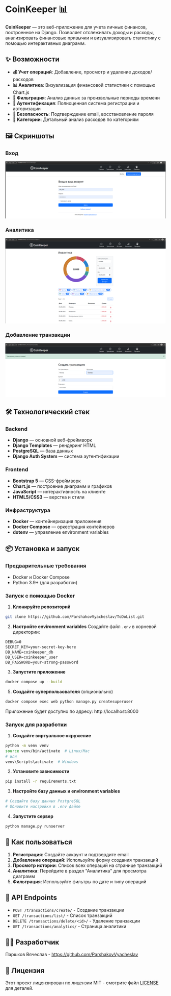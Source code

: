 # CoinKeeper 📊

**CoinKeeper** — это веб-приложение для учета личных финансов, построенное на Django. Позволяет отслеживать доходы и расходы, анализировать финансовые привычки и визуализировать статистику с помощью интерактивных диаграмм.

## ✨ Возможности

- **💰 Учет операций**: Добавление, просмотр и удаление доходов/расходов
- **📊 Аналитика**: Визуализация финансовой статистики с помощью Chart.js
- **📅 Фильтрация**: Анализ данных за произвольные периоды времени
- **👤 Аутентификация**: Полноценная система регистрации и авторизации
- **🔐 Безопасность**: Подтверждение email, восстановление пароля
- **🎯 Категории**: Детальный анализ расходов по категориям

## 🖼️ Скриншоты

### Вход
![Страница входа](screenshots/login.png)

### Аналитика
![Страница аналитики](screenshots/analytics.png)

### Добавление транзакции
![Страница добавления транзакции](screenshots/transaction_create.png)

## 🛠 Технологический стек

### Backend
- **Django** — основной веб-фреймворк
- **Django Templates** — рендеринг HTML
- **PostgreSQL** — база данных
- **Django Auth System** — система аутентификации

### Frontend
- **Bootstrap 5** — CSS-фреймворк
- **Chart.js** — построение диаграмм и графиков
- **JavaScript** — интерактивность на клиенте
- **HTML5/CSS3** — верстка и стили

### Инфраструктура
- **Docker** — контейнеризация приложения
- **Docker Compose** — оркестрация контейнеров
- **dotenv** — управление environment variables

## 📦 Установка и запуск

### Предварительные требования
- Docker и Docker Compose
- Python 3.9+ (для разработки)

### Запуск с помощью Docker

1. **Клонируйте репозиторий**
```bash
git clone https://github.com/ParshakovVyacheslav/ToDoList.git
```

2. **Настройте environment variables**
Создайте файл `.env` в корневой директории:
```env
DEBUG=0
SECRET_KEY=your-secret-key-here
DB_NAME=coinkeeper_db
DB_USER=coinkeeper_user
DB_PASSWORD=your-strong-password
```

3. **Запустите приложение**
```bash
docker compose up --build
```

5. **Создайте суперпользователя** (опционально)
```bash
docker compose exec web python manage.py createsuperuser
```

Приложение будет доступно по адресу: http://localhost:8000

### Запуск для разработки

1. **Создайте виртуальное окружение**
```bash
python -m venv venv
source venv/bin/activate  # Linux/Mac
# или
venv\Scripts\activate  # Windows
```

2. **Установите зависимости**
```bash
pip install -r requirements.txt
```

3. **Настройте базу данных и environment variables**
```bash
# Создайте базу данных PostgreSQL
# Обновите настройки в .env файле
```

4. **Запустите сервер**
```bash
python manage.py runserver
```

## 🎯 Как пользоваться

1. **Регистрация**: Создайте аккаунт и подтвердите email
2. **Добавление операций**: Используйте форму создания транзакций
3. **Просмотр истории**: Список всех операций на странице транзакций
4. **Аналитика**: Перейдите в раздел "Аналитика" для просмотра диаграмм
5. **Фильтрация**: Используйте фильтры по дате и типу операций

## 🔧 API Endpoints

- `POST /transactions/create/` - Создание транзакции
- `GET /transactions/list/` - Список транзакций
- `DELETE /transactions/delete/<id>/` - Удаление транзакции
- `GET /transactions/analytics/` - Страница аналитики

## 👨‍💻 Разработчик

Паршков Вячеслав - https://github.com/ParshakovVyacheslav

## 📄 Лицензия

Этот проект лицензирован по лицензии MIT - смотрите файл [LICENSE](LICENSE) для деталей.